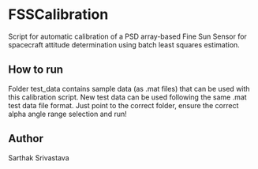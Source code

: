 # FSSCalibration
Script for automatic calibration of a PSD array-based Fine Sun Sensor for spacecraft attitude determination using batch least squares estimation.

## How to run
Folder test_data contains sample data (as .mat files) that can be used with this calibration script. New test data can be used following the same .mat test data file format. 
Just point to the correct folder, ensure the correct alpha angle range selection and run!

## Author
Sarthak Srivastava 
